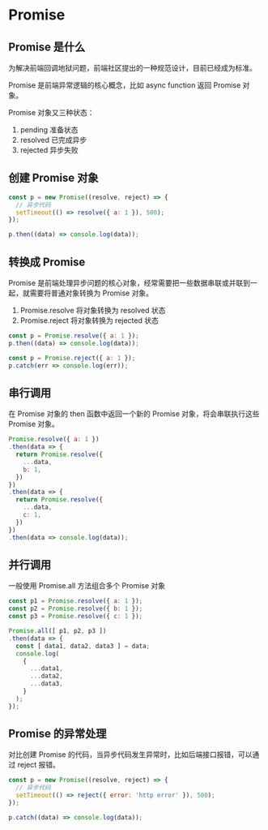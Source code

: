 # Promise

## Promise 是什么
为解决前端回调地狱问题，前端社区提出的一种规范设计，目前已经成为标准。

Promise 是前端异常逻辑的核心概念，比如 async function 返回 Promise 对象。

Promise 对象又三种状态：
1. pending 准备状态
2. resolved 已完成异步
3. rejected 异步失败

## 创建 Promise 对象
```javascript
const p = new Promise((resolve, reject) => {
  // 异步代码
  setTimeout(() => resolve({ a: 1 }), 500);
});

p.then((data) => console.log(data));
```
## 转换成 Promise
Promise 是前端处理异步问题的核心对象，经常需要把一些数据串联或并联到一起，就需要将普通对象转换为 Promise 对象。

1. Promise.resolve 将对象转换为 resolved 状态
2. Promise.reject 将对象转换为 rejected 状态

```javascript
const p = Promise.resolve({ a: 1 });
p.then((data) => console.log(data));
```

```javascript
const p = Promise.reject({ a: 1 });
p.catch(err => console.log(err));
```
## 串行调用
在 Promise 对象的 then 函数中返回一个新的 Promise 对象，将会串联执行这些 Promise 对象。

```javascript
Promise.resolve({ a: 1 })
.then(data => {
  return Promise.resolve({
    ...data,
    b: 1,
  })
})
.then(data => {
  return Promise.resolve({
    ...data,
    c: 1,
  })
})
.then(data => console.log(data));
```
## 并行调用
一般使用 Promise.all 方法组合多个 Promise 对象

```javascript
const p1 = Promise.resolve({ a: 1 });
const p2 = Promise.resolve({ b: 1 });
const p3 = Promise.resolve({ c: 1 });

Promise.all([ p1, p2, p3 ])
.then(data => {
  const [ data1, data2, data3 ] = data;
  console.log(
    {
      ...data1,
      ...data2,
      ...data3,
    }
  );
});
```
## Promise 的异常处理
对比创建 Promise 的代码，当异步代码发生异常时，比如后端接口报错，可以通过 reject 报错。

```javascript
const p = new Promise((resolve, reject) => {
  // 异步代码
  setTimeout(() => reject({ error: 'http error' }), 500);
});

p.catch((data) => console.log(data));
```